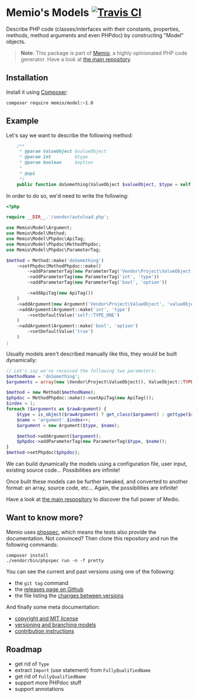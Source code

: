 # Memio's Models [![Travis CI](https://travis-ci.org/memio/model.png)](https://travis-ci.org/memio/model)

Describe PHP code (classes/interfaces with their constants, properties, methods,
method arguments and even PHPdoc) by constructing "Model" objects.

> **Note**: This package is part of [Memio](http://memio.github.io/memio), a highly opinionated PHP code generator.
> Have a look at [the main repository](http://github.com/memio/memio).

## Installation

Install it using [Composer](https://getcomposer.org/download):

    composer require memio/model:~1.0

## Example

Let's say we want to describe the following method:

```php
    /**
     * @param ValueObject $valueObject
     * @param int         $type
     * @param boolean     $option
     *
     * @api
     */
    public function doSomething(ValueObject $valueObject, $type = self::TYPE_ONE, $option = true);
```

In order to do so, we'd need to write the following:

```php
<?php

require __DIR__.'/vendor/autoload.php';

use Memio\Model\Argument;
use Memio\Model\Method;
use Memio\Model\Phpdoc\ApiTag;
use Memio\Model\Phpdoc\MethodPhpdoc;
use Memio\Model\Phpdoc\ParameterTag;

$method = Method::make('doSomething')
    ->setPhpdoc(MethodPhpdoc::make()
        ->addParameterTag(new ParameterTag('Vendor\Project\ValueObject', 'valueObject'))
        ->addParameterTag(new ParameterTag('int', 'type'))
        ->addParameterTag(new ParameterTag('bool', 'option'))

        ->addApiTag(new ApiTag())
    )
    ->addArgument(new Argument('Vendor\Project\ValueObject', 'valueObject'))
    ->addArgument(Argument::make('int', 'type')
        ->setDefaultValue('self::TYPE_ONE')
    )
    ->addArgument(Argument::make('bool', 'option')
        ->setDefaultValue('true')
    )
;
```

Usually models aren't described manually like this, they would be built dynamically:

```php
// Let's say we've received the following two parameters:
$methodName = 'doSomething';
$arguments = array(new \Vendor\Project\ValueObject(), ValueObject::TYPE_ONE, true);

$method = new Method($methodName);
$phpdoc = MethodPhpdoc::make()->setApiTag(new ApiTag());
$index = 1;
foreach ($arguments as $rawArgument) {
    $type = is_object($rawArgument) ? get_class($argument) : gettype($rawArgument);
    $name = 'argument'.$index++;
    $argument = new Argument($type, $name);

    $method->addArgument($argument);
    $phpdoc->addParameterTag(new ParameterTag($type, $name));
}
$method->setPhpdoc($phpdoc);
```

We can build dynamically the models using a configuration file, user input, existing
source code... Possibilities are infinite!

Once built these models can be further tweaked, and converted to another format:
an array, source code, etc... Again, the possibilities are infinite!

Have a look at [the main respository](http://github.com/memio/memio) to discover the full power of Medio.

## Want to know more?

Memio uses [phpspec](http://phpspec.net/), which means the tests also provide the documentation.
Not convinced? Then clone this repository and run the following commands:

    composer install
    ./vendor/bin/phpspec run -n -f pretty

You can see the current and past versions using one of the following:

* the `git tag` command
* the [releases page on Github](https://github.com/memio/memio/releases)
* the file listing the [changes between versions](CHANGELOG.md)

And finally some meta documentation:

* [copyright and MIT license](LICENSE)
* [versioning and branching models](VERSIONING.md)
* [contribution instructions](CONTRIBUTING.md)

## Roadmap

* get rid of `Type`
* extract `Import` (use statement) from `FullyQualifiedName`
* get rid of `FullyQualifiedName`
* support more PHPdoc stuff
* support annotations

